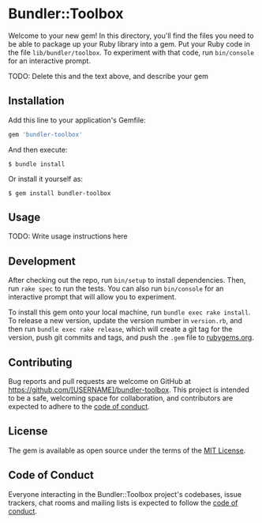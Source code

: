 # Bundler::Toolbox

Welcome to your new gem! In this directory, you'll find the files you need to be able to package up your Ruby library into a gem. Put your Ruby code in the file `lib/bundler/toolbox`. To experiment with that code, run `bin/console` for an interactive prompt.

TODO: Delete this and the text above, and describe your gem

## Installation

Add this line to your application's Gemfile:

```ruby
gem 'bundler-toolbox'
```

And then execute:

    $ bundle install

Or install it yourself as:

    $ gem install bundler-toolbox

## Usage

TODO: Write usage instructions here

## Development

After checking out the repo, run `bin/setup` to install dependencies. Then, run `rake spec` to run the tests. You can also run `bin/console` for an interactive prompt that will allow you to experiment.

To install this gem onto your local machine, run `bundle exec rake install`. To release a new version, update the version number in `version.rb`, and then run `bundle exec rake release`, which will create a git tag for the version, push git commits and tags, and push the `.gem` file to [rubygems.org](https://rubygems.org).

## Contributing

Bug reports and pull requests are welcome on GitHub at https://github.com/[USERNAME]/bundler-toolbox. This project is intended to be a safe, welcoming space for collaboration, and contributors are expected to adhere to the [code of conduct](https://github.com/[USERNAME]/bundler-toolbox/blob/master/CODE_OF_CONDUCT.md).


## License

The gem is available as open source under the terms of the [MIT License](https://opensource.org/licenses/MIT).

## Code of Conduct

Everyone interacting in the Bundler::Toolbox project's codebases, issue trackers, chat rooms and mailing lists is expected to follow the [code of conduct](https://github.com/[USERNAME]/bundler-toolbox/blob/master/CODE_OF_CONDUCT.md).
